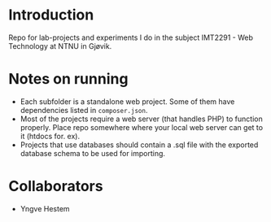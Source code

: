 # Introduction

Repo for lab-projects and experiments I do in the subject IMT2291 - Web Technology at NTNU in Gjøvik.

# Notes on running

* Each subfolder is a standalone web project. Some of them have dependencies listed in `composer.json`.
* Most of the projects require a web server (that handles PHP) to function properly. Place repo somewhere where your local web server can get to it (htdocs for. ex).
* Projects that use databases should contain a .sql file with the exported database schema to be used for importing.

# Collaborators

* Yngve Hestem
